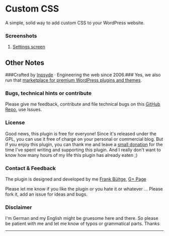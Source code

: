 # Custom CSS
A simple, solid way to add custom CSS to your WordPress website.

### Screenshots
 1. [Settings screen](./assets/screenshot-1.png)
 
 ## Other Notes
 ###Crafted by [Inpsyde](http://inpsyde.com) · Engineering the web since 2006.###
 Yes, we also run that [marketplace for premium WordPress plugins and themes](http://marketpress.com).
 
 ### Bugs, technical hints or contribute
 Please give me feedback, contribute and file technical bugs on this 
 [GitHub Repo](https://github.com/bueltge/custom-css/issues), use Issues.
 
 ### License
 Good news, this plugin is free for everyone! Since it's released under the GPL, 
 you can use it free of charge on your personal or commercial blog. But if you enjoy this plugin, 
 you can thank me and leave a 
 [small donation](https://www.paypal.com/cgi-bin/webscr?cmd=_s-xclick&hosted_button_id=6069955 "Paypal Donate link") 
 for the time I've spent writing and supporting this plugin. 
 And I really don't want to know how many hours of my life this plugin has already eaten ;)
 
 ### Contact & Feedback
 The plugin is designed and developed by me [Frank Bültge](http://bueltge.de), [G+ Page](https://plus.google.com/111291152590065605567/about?rel=author)
 
 Please let me know if you like the plugin or you hate it or whatever ... 
 Please fork it, add an issue for ideas and bugs.
 
 ### Disclaimer
 I'm German and my English might be gruesome here and there. 
 So please be patient with me and let me know of typos or grammatical parts. Thanks
 
 ***
